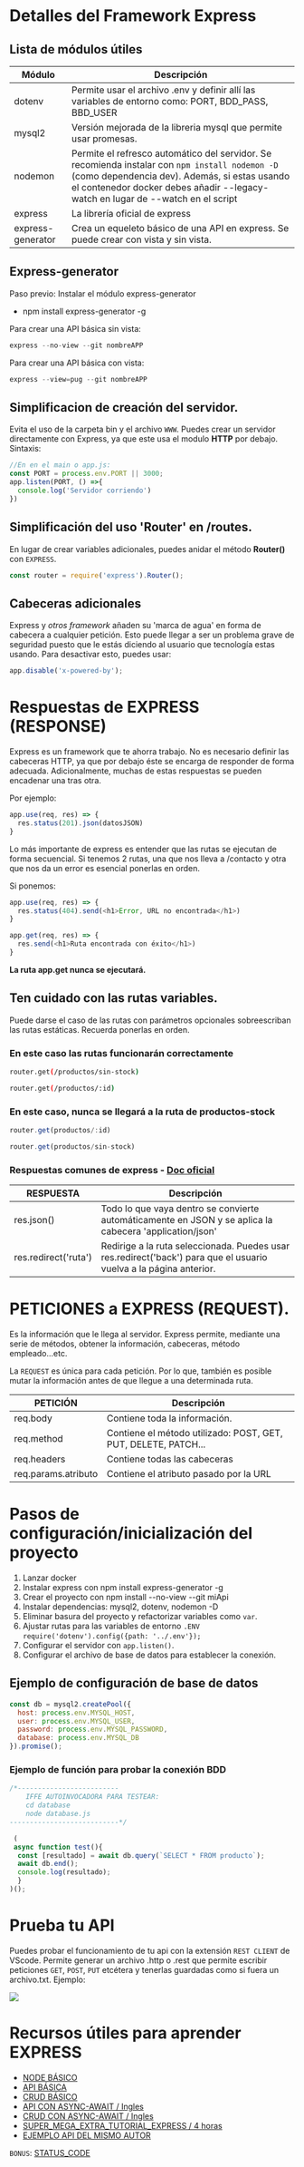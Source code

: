 # Detalles del Framework Express

## Lista de módulos útiles

| Módulo | Descripción                                                                              |
|--------|------------------------------------------------------------------------------------------|
| dotenv | Permite usar el archivo .env y definir allí las variables de entorno como: PORT, BDD_PASS, BBD_USER |
| mysql2 | Versión mejorada de la libreria mysql que permite usar promesas. |
| nodemon| Permite el refresco automático del servidor. Se recomienda instalar con ``npm install nodemon -D`` (como dependencia dev). Además, si estas usando el contenedor docker debes añadir --legacy-watch en lugar de --watch en el script |
| express | La librería oficial de express |
| express-generator | Crea un equeleto básico de una API en express. Se puede crear con vista y sin vista. |

## Express-generator

Paso previo: Instalar el módulo express-generator
* npm install express-generator -g

Para crear una API básica sin vista:

```js
express --no-view --git nombreAPP
```

Para crear una API básica con vista:

```js
express --view=pug --git nombreAPP
```

## Simplificacion de creación del servidor.
Evita el uso de la carpeta bin y el archivo ``WWW``. Puedes crear un servidor directamente con Express, ya que este usa el modulo __HTTP__ por debajo. Sintaxis:

```js
//En en el main o app.js:
const PORT = process.env.PORT || 3000;
app.listen(PORT, () =>{
  console.log('Servidor corriendo')
})
```

## Simplificación del uso 'Router' en /routes.

En lugar de crear variables adicionales, puedes anidar el método __Router()__ con ``EXPRESS``.

```js
const router = require('express').Router();
```

## Cabeceras adicionales
Express y *otros framework* añaden su 'marca de agua' en forma de cabecera a cualquier petición. Esto puede llegar a ser un problema grave de seguridad puesto que le estás diciendo al usuario que tecnología estas usando. Para desactivar esto, puedes usar:

```js
app.disable('x-powered-by');
```

# Respuestas de EXPRESS (RESPONSE)

Express es un framework que te ahorra trabajo. No es necesario definir las cabeceras HTTP, ya que por debajo éste se encarga de responder de forma adecuada. Adicionalmente, muchas de estas respuestas se pueden encadenar una tras otra. 

Por ejemplo:

```js
app.use(req, res) => {
  res.status(201).json(datosJSON)
}
```

Lo más importante de express es entender que las rutas se ejecutan de forma secuencial. Si tenemos 2 rutas, una que nos lleva a /contacto y otra que nos da un error es esencial ponerlas en orden. 

Si ponemos:

```js
app.use(req, res) => {
  res.status(404).send(<h1>Error, URL no encontrada</h1>)
}

app.get(req, res) => {
  res.send(<h1>Ruta encontrada con éxito</h1>)
}
```

__La ruta app.get nunca se ejecutará.__ 

## Ten cuidado con las rutas variables.

Puede darse el caso de las rutas con parámetros opcionales sobreescriban las rutas estáticas. Recuerda ponerlas en orden.

### En este caso las rutas funcionarán correctamente

```sh
router.get(/productos/sin-stock)
```

```sh
router.get(/productos/:id)
```

### En este caso, nunca se llegará a la ruta de productos-stock

```js
router.get(productos/:id)
```

```js
router.get(productos/sin-stock)
```

### Respuestas comunes de express - [Doc oficial](https://expressjs.com/es/4x/api.html#res)

| RESPUESTA | Descripción                                                                              |
|--------|------------------------------------------------------------------------------------------|
| res.json() |  Todo lo que vaya dentro se convierte automáticamente en JSON y se aplica la cabecera 'application/json'  |
| res.redirect('ruta')| Redirige a la ruta seleccionada. Puedes usar res.redirect('back') para que el usuario vuelva a la página anterior.|


# PETICIONES a EXPRESS (REQUEST).

Es la información que le llega al servidor. Express permite, mediante una serie de métodos, obtener la información, cabeceras, método empleado...etc.

La ``REQUEST`` es única para cada petición. Por lo que, también es posible mutar la información antes de que llegue a una determinada ruta.

| PETICIÓN | Descripción                                                                              |
|--------|------------------------------------------------------------------------------------------|
| req.body| Contiene toda la información.|
| req.method| Contiene el método utilizado: POST, GET, PUT, DELETE, PATCH...|
| req.headers| Contiene todas las cabeceras |
| req.params.atributo | Contiene el atributo pasado por la URL |

# Pasos de configuración/inicialización del proyecto

1. Lanzar docker
2. Instalar express con npm install express-generator -g
3. Crear el proyecto con npm install --no-view --git miApi
4. Instalar dependencias: mysql2, dotenv, nodemon -D
5. Eliminar basura del proyecto y refactorizar variables como ``var``.
6. Ajustar rutas para las variables de entorno ``.ENV`` ``require('dotenv').config({path: '../.env'});``
7. Configurar el servidor con ``app.listen()``.
8. Configurar el archivo de base de datos para establecer la conexión.

## Ejemplo de configuración de base de datos

```js
const db = mysql2.createPool({
  host: process.env.MYSQL_HOST,
  user: process.env.MYSQL_USER,
  password: process.env.MYSQL_PASSWORD,
  database: process.env.MYSQL_DB
}).promise();
```

### Ejemplo de función para probar la conexión BDD

```js
/*-------------------------
    IFFE AUTOINVOCADORA PARA TESTEAR: 
    cd database
    node database.js
---------------------------*/

 (
 async function test(){
  const [resultado] = await db.query(`SELECT * FROM producto`);
  await db.end();
  console.log(resultado);
  }
)(); 
```

# Prueba tu API 

Puedes probar el funcionamiento de tu api con la extensión ``REST CLIENT`` de VScode. Permite generar un archivo .http o .rest que permite escribir peticiones ``GET``, ``POST``, ``PUT`` etcétera y tenerlas guardadas como si fuera un archivo.txt. Ejemplo:

![](img/apirest.png)

# Recursos útiles para aprender EXPRESS
* [NODE BÁSICO](https://www.youtube.com/watch?v=yB4n_K7dZV8)
* [API BÁSICA](https://www.youtube.com/watch?v=YmZE1HXjpd4)
* [CRUD BÁSICO](https://www.youtube.com/watch?v=lSdg8rQd4Ms)
* [API CON ASYNC-AWAIT / Ingles](https://www.youtube.com/watch?v=Hej48pi_lOc)
* [CRUD CON ASYNC-AWAIT / Ingles](https://www.youtube.com/watch?v=YkBOkV0s5eQ)
* [SUPER_MEGA_EXTRA_TUTORIAL_EXPRESS / 4 horas](https://www.youtube.com/watch?v=JmJ1WUoUIK4)
* [EJEMPLO API DEL MISMO AUTOR](https://www.youtube.com/watch?v=Aj8E-Vhs1VM)

``BONUS``: [STATUS_CODE](https://http.cat/)
